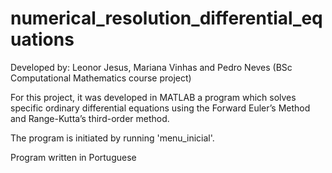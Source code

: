 # numerical_resolution_differential_equations

Developed by:
Leonor Jesus,
Mariana Vinhas and
Pedro Neves (BSc Computational Mathematics course project)

For this project, it was developed in MATLAB a program which solves specific ordinary differential equations using the Forward Euler’s Method and Range-Kutta’s third-order method.

The program is initiated by running 'menu_inicial'.

Program written in Portuguese
